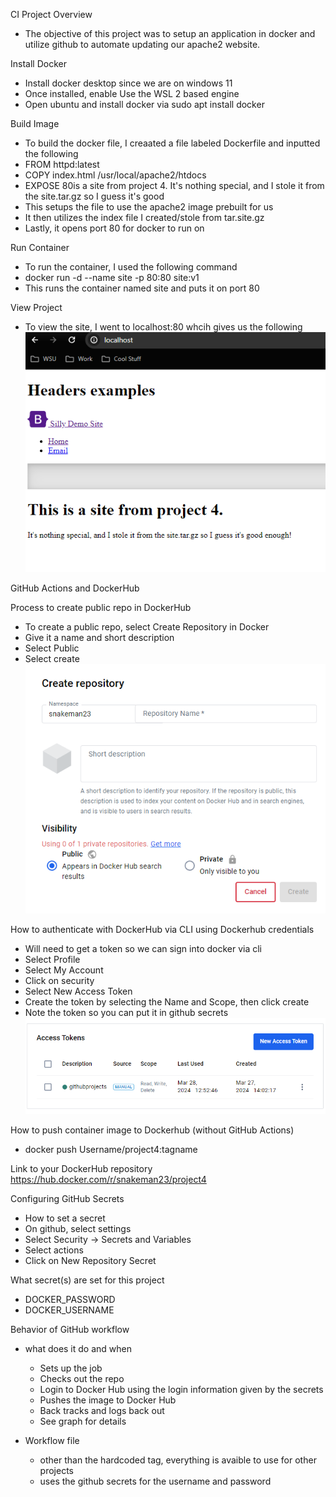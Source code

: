 CI Project Overview
 - The objective of this project was to setup  an application in docker and utilize github to automate updating our apache2 website.

 Install Docker
 - Install docker desktop since we are on windows 11
 - Once installed, enable Use the WSL 2 based engine 
 - Open ubuntu and install docker via sudo apt install docker

 Build Image 
 - To build the docker file, I creaated a file labeled Dockerfile and inputted the following
  - FROM httpd:latest
  - COPY index.html /usr/local/apache2/htdocs
  - EXPOSE 80is a site from project 4.
  It's nothing special, and I stole it from the site.tar.gz so I guess it's good 
 - This setups the file to use the apache2 image prebuilt for us
 - It then utilizes the index file I created/stole from tar.site.gz
 - Lastly, it opens port 80 for docker to run on

 Run Container
  - To run the container, I used the following command
  - docker run -d --name site -p 80:80 site:v1
  - This runs the container named site and puts it on port 80

 View Project
  - To view the site, I went to localhost:80 whcih gives us the following 
  ![Site image](images/image1.png)


GitHub Actions and DockerHub

Process to create public repo in DockerHub
 - To create a public repo, select Create Repository in Docker
 - Give it a name and short description
 - Select Public
 - Select create 
![RepoPublic](images/image.png)



How to authenticate with DockerHub via CLI using Dockerhub credentials
 - Will need to get a token so we can sign into docker via cli
 - Select Profile
 - Select My Account
 - Click on security
 - Select New Access Token
 - Create the token by selecting the Name and Scope, then click create
 - Note the token so you can put it in github secrets
 ![Token](images/image-2.png)

How to push container image to Dockerhub (without GitHub Actions)
 - docker push Username/project4:tagname

Link to your DockerHub repository
https://hub.docker.com/r/snakeman23/project4


Configuring GitHub Secrets
 - How to set a secret
  - On github, select settings
  - Select Security -> Secrets and Variables
  - Select actions
  - Click on New Repository Secret
 
 What secret(s) are set for this project
  - DOCKER_PASSWORD
  - DOCKER_USERNAME

Behavior of GitHub workflow
 - what does it do and when
   - Sets up the job
   - Checks out the repo
   - Login to Docker Hub using the login information given by the secrets
   - Pushes the image to Docker Hub
   - Back tracks and logs back out
   - See graph for details

 - Workflow file
   - other than the hardcoded tag, everything is avaible to use for other projects
   - uses the github secrets for the username and password
